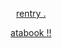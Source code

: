 
<p align="center" width="100%"><a href=https://rentry.co/H4NN1BALLECTER>rentry .</a>
<p align="center" width="100%"><a href=https://leedongwook.atabook.org>atabook !!</a>

